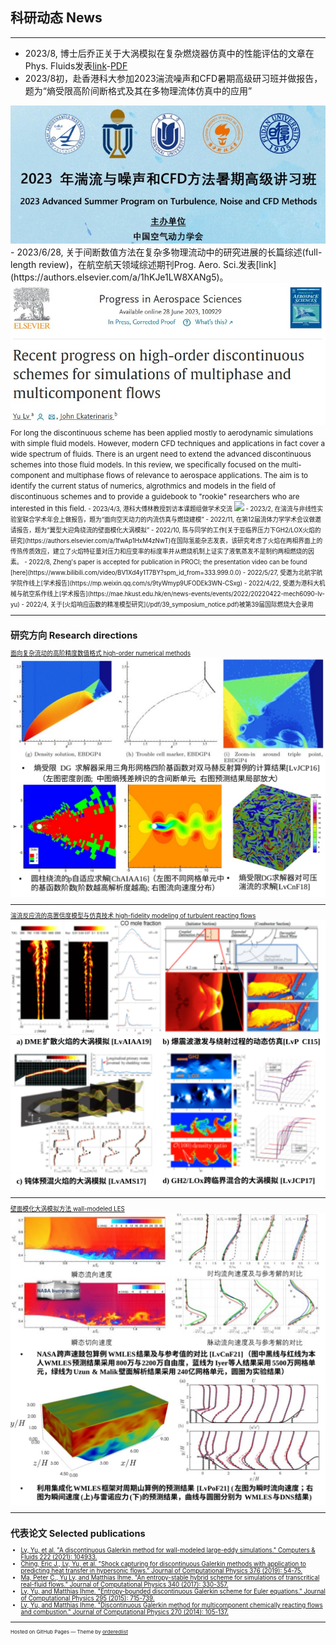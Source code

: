 ## 科研动态 News

---

- 2023/8, 博士后乔正关于大涡模拟在复杂燃烧器仿真中的性能评估的文章在Phys. Fluids发表[link](https://pubs.aip.org/aip/pof/article/35/8/085120/2906392/On-the-robustness-and-accuracy-of-large-eddy)-[PDF](/pdf/POF23-AR-03761.pdf)
- 2023/8初，赴香港科大参加2023湍流噪声和CFD暑期高级研习班并做报告，题为“熵受限高阶间断格式及其在多物理流体仿真中的应用”
<img src="images/香港研习班2023.jpg?raw=true"/>
- 2023/6/28, 关于间断数值方法在复杂多物理流动中的研究进展的长篇综述(full-length review)，在航空航天领域综述期刊Prog. Aero. Sci.发表[link](https://authors.elsevier.com/a/1hKJe1LW8XANg5)。<img src="images/pas_journal_preview.jpg?raw=true"/> <small>For long the discontinuous scheme has been applied mostly to aerodynamic simulations with simple fluid models. However, modern CFD techniques and applications in fact cover a wide spectrum of fluids. There is an urgent need to extend the advanced discontinuous schemes into those fluid models. In this review, we specifically focused on the multi-component and multiphase flows of relevance to aerospace applications. The aim is to identify the current status of numerics, algrothmics and models in the field of discontinuous schemes and to provide a guidebook to "rookie" researchers who are interested in this field.<small>
- 2023/4/3, 港科大傅林教授到访本课题组做学术交流
<img src="images/linfu_meet_2023_4.jpg?raw=true"/>
- 2023/2, 在湍流与非线性实验室联合学术年会上做报告，题为“面向空天动力的内流仿真与燃烧建模”
- 2022/11, 在第12届流体力学学术会议做邀请报告，题为“翼型大迎角绕流的壁面模化大涡模拟”
- 2022/10, 陈与同学的工作[关于亚临界压力下GH2/LOX火焰的研究](https://authors.elsevier.com/a/1fwAp1HxM4zNwT)在国际氢能杂志发表，该研究考虑了火焰在两相界面上的传热传质效应，建立了火焰特征量对压力和应变率的标度率并从燃烧机制上证实了液氧蒸发不是制约两相燃烧的因素。
- 2022/8, Zheng's paper is accepted for publication in PROCI; the presentation video can be found [here](https://www.bilibili.com/video/BV1Xd4y1T7BY?spm_id_from=333.999.0.0)
- 2022/5/27, 受邀为北航宇航学院作线上[学术报告](https://mp.weixin.qq.com/s/9tyWmyp9UFODEk3WN-CSxg)
- 2022/4/22, 受邀为港科大机械与航空系作线上[学术报告](https://mae.hkust.edu.hk/en/news-events/events/2022/20220422-mech6090-lv-yu)
- 2022/4, 关于[火焰响应函数的精准模型研究](/pdf/39_symposium_notice.pdf)被第39届国际燃烧大会录用


---

## 研究方向 Research directions

[面向复杂流动的高阶精度数值格式 high-order numerical methods](/pdf/lv_homepage_numerics.pdf)
<img src="images/test1.svg?raw=true"/>

---
[湍流反应流的高置信度模型与仿真技术 high-fidelity modeling of turbulent reacting flows](/pdf/lv_homepage_combustion.pdf)
<img src="images/test2.svg?raw=true"/>

---
[壁面模化大涡模拟方法  wall-modeled LES](/pdf/lv_homepage_wmles.pdf)
<img src="images/test3.svg?raw=true"/>

---

## 代表论文 Selected publications

- [Lv, Yu, et al. "A discontinuous Galerkin method for wall-modeled large-eddy simulations." Computers & Fluids 222 (2021): 104933.](https://www.sciencedirect.com/science/article/pii/S0045793021000992?casa_token=DjmfFReh9A8AAAAA:lyKeBsXdSIiMZ2eiYbSPaltdvrpTPAgB55QoRZyHdrHS5ttX0MqQXpGrAnx6Bd-xe5ioZggPlQ)
- [Ching, Eric J., Lv, Yu, et al. "Shock capturing for discontinuous Galerkin methods with application to predicting heat transfer in hypersonic flows." Journal of Computational Physics 376 (2019): 54-75.](https://www.sciencedirect.com/science/article/pii/S0021999118306107?casa_token=r1EdTntOJdUAAAAA:CbiBLcUogrd5uJecFHqHvfOMLcBqvxnMoJC6sjgRlXQUZtizOEUKBeFU-uX4VC890xyMH9Lg7A)
- [Ma, Peter C., Yu Lv, and Matthias Ihme. "An entropy-stable hybrid scheme for simulations of transcritical real-fluid flows." Journal of Computational Physics 340 (2017): 330-357.](https://www.sciencedirect.com/science/article/pii/S0021999117302176?casa_token=d9DFg5JRORYAAAAA:BBTT4UuyjxeQWhyj9zqgMrKiolWxeNbIPP8MnQnJqcGTqwl23XdJaIfIgxyrsezkuYT2H4ZP_Q)
- [Lv, Yu, and Matthias Ihme. "Entropy-bounded discontinuous Galerkin scheme for Euler equations." Journal of Computational Physics 295 (2015): 715-739.](https://www.sciencedirect.com/science/article/pii/S002199911500282X?casa_token=p39XxJMMsisAAAAA:eVJk1g0927msqFzzMPXPiyQep1QZkdmoRPWu2DrFqot4-9m5K8eHDfN4_XzpbIO6TpTZmDzcRA)
- [Lv, Yu, and Matthias Ihme. "Discontinuous Galerkin method for multicomponent chemically reacting flows and combustion." Journal of Computational Physics 270 (2014): 105-137.](https://www.sciencedirect.com/science/article/pii/S0021999114002101?casa_token=c8E71Ki5EjkAAAAA:Ta6M3zO8b8pwGPciI9-othDRROQOF1H36IIRS8USNoUNQxDi8nvPYUX5q9SfW2lmunmwVhZO0g)



---
<p><small>Hosted on GitHub Pages &mdash; Theme by <a href="https://github.com/orderedlist">orderedlist</a></small></p>
<!-- Remove above link if you don't want to attibute -->
